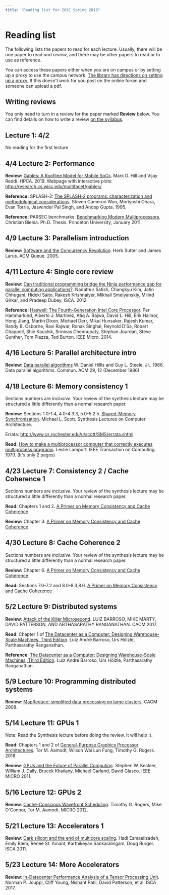 ```yaml
---
title: "Reading list for 201C Spring 2019"
---
```


# Reading list

The following lists the papers to read for each lecture.
Usually, there will be one paper to read *and review*, and there may be other papers to read or to use as reference.

You can access these papers either when you are on campus or by setting up a proxy to use the campus network. [The library has directions on setting up a proxy.](https://www.library.ucdavis.edu/service/connect-from-off-campus/)
If this doesn't work for you post on the online forum and someone can upload a pdf.

## Writing reviews

You only need to turn in a review for the paper marked **Review** below.
You can find details on how to write a review [on the syllabus](syllabus.md#paper-reviews).

## Lecture 1: 4/2

No reading for the first lecture

## 4/4 Lecture 2: Performance

**Review:** [Gables: A Roofline Model for Mobile SoCs](http://research.cs.wisc.edu/multifacet/papers/hpca19_gables.pdf). Mark D. Hill and Vijay Reddi. HPCA. 2019.
Webpage with interactive plots: http://research.cs.wisc.edu/multifacet/gables/

**Reference:** SPLASH-2: [The SPLASH-2 programs: characterization and methodological considerations](https://dl.acm.org/citation.cfm?id=223990). Steven Cameron Woo, Moriyoshi Ohara, Evan Torrie, Jaswinder Pal Singh, and Anoop Gupta. 1995.

**Reference:** PARSEC benchmarks: [Benchmarking Modern Multiprocessors](https://parsec.cs.princeton.edu/publications/bienia11benchmarking.pdf). Christian Bienia. Ph.D. Thesis. Princeton University, January 2011.

## 4/9 Lecture 3: Parallelism introduction

**Review:** [Software and the Concurrency Revolution](https://dl.acm.org/citation.cfm?id=1095421). Herb Sutter and James Larus. ACM Queue. 2005.

## 4/11 Lecture 4: Single core review

**Review:** [Can traditional programming bridge the Ninja performance gap for parallel computing applications?](https://dl.acm.org/citation.cfm?id=2337210). Nadathur Satish, Changkyu Kim, Jatin Chhugani, Hideki Saito, Rakesh Krishnaiyer, Mikhail Smelyanskiy, Milind Girkar, and Pradeep Dubey. ISCA. 2012.

**Reference:** [Haswell: The Fourth-Generation Intel Core Processor](https://ieeexplore.ieee.org/document/6762795). Per Hammarlund, Alberto J. Martinez,
Atiq A. Bajwa, David L. Hill, Erik Hallnor, Hong Jiang, Martin Dixon, Michael Derr, Mikal Hunsaker, Rajesh Kumar, Randy B. Osborne, Ravi Rajwar, Ronak Singhal, Reynold D’Sa, Robert Chappell, Shiv Kaushik, Srinivas Chennupaty, Stephan Jourdan, Steve Gunther, Tom Piazza, Ted Burton. IEEE Micro. 2014.

## 4/16 Lecture 5: Parallel architecture intro 

**Review:** [Data parallel algorithms](https://dl.acm.org/citation.cfm?id=7903) W. Daniel Hillis and Guy L. Steele, Jr.. 1986. Data parallel algorithms. Commun. ACM 29, 12 (December 1986)

## 4/18 Lecture 6: Memory consistency 1

Sections numbers are *inclusive*. Your review of the synthesis lecture may be structured a little differently than a normal research paper.

**Review:** Sections 1.0-1.4, 4.0-4.3.3, 5.0-5.2.5. [Shared-Memory Synchronization](https://www.morganclaypool.com/doi/abs/10.2200/S00499ED1V01Y201304CAC023). Michael L. Scott. Synthesis Lectures on Computer Architecture.

Errata: http://www.cs.rochester.edu/u/scott/SMS/errata.shtml

**Read:** [How to make a multiprocessor computer that correctly executes multiprocess programs](https://ieeexplore.ieee.org/document/1675439). Leslie Lamport. IEEE Transaction on Computing. 1979. (It's only 2 pages)

## 4/23 Lecture 7: Consistency 2 / Cache Coherence 1

Sections numbers are *inclusive*. Your review of the synthesis lecture may be structured a little differently than a normal research paper.

**Read:** Chapters 1 and 2. [A Primer on Memory Consistency and Cache Coherence](https://www.morganclaypool.com/doi/abs/10.2200/S00346ED1V01Y201104CAC016)

**Review:** Chapter 3. [A Primer on Memory Consistency and Cache Coherence](https://www.morganclaypool.com/doi/abs/10.2200/S00346ED1V01Y201104CAC016)

## 4/30 Lecture 8: Cache Coherence 2

Sections numbers are *inclusive*. Your review of the synthesis lecture may be structured a little differently than a normal research paper.

**Review:** Chapter 6. [A Primer on Memory Consistency and Cache Coherence](https://www.morganclaypool.com/doi/abs/10.2200/S00346ED1V01Y201104CAC016)

**Read:** Sections 7.0-7.2 and 8.0-8.3,8.6. [A Primer on Memory Consistency and Cache Coherence](https://www.morganclaypool.com/doi/abs/10.2200/S00346ED1V01Y201104CAC016)

## 5/2 Lecture 9: Distributed systems

**Review**: [Attack of the Killer Microsecond](https://dl.acm.org/citation.cfm?id=3015146). LUIZ BARROSO, MIKE MARTY, DAVID PATTERSON, AND ARTHASARATHY RANGANATHAN. CACM 2017.

**Read**: Chapter 1 of [The Datacenter as a Computer: Designing Warehouse-Scale Machines, Third Edition](https://www.morganclaypool.com/doi/abs/10.2200/S00874ED3V01Y201809CAC046). Luiz André Barroso, Urs Hölzle, Parthasarathy Ranganathan.

**Reference**: [The Datacenter as a Computer: Designing Warehouse-Scale Machines, Third Edition](https://www.morganclaypool.com/doi/abs/10.2200/S00874ED3V01Y201809CAC046). Luiz André Barroso, Urs Hölzle, Parthasarathy Ranganathan.

## 5/9 Lecture 10: Programming distributed systems

**Review**: [MapReduce: simplified data processing on large clusters](https://dl.acm.org/citation.cfm?id=1327492). CACM 2008.

## 5/14 Lecture 11: GPUs 1
Note: Read the Synthesis lecture before doing the review. It will help :).

**Read**: Chapters 1 and 2 of [General-Purpose Graphics Processor Architectures](https://www.morganclaypool.com/doi/10.2200/S00848ED1V01Y201804CAC044). Tor M. Aamodt, Wilson Wai Lun Fung, Timothy G. Rogers. 2018.

**Review**: [GPUs and the Future of Parallel Computing](https://ieeexplore.ieee.org/document/6045685). Stephen W. Keckler, William J. Dally, Brucek Khailany, Michael Garland, David Glasco. IEEE MICRO 2011.

## 5/16 Lecture 12: GPUs 2

**Review**: [Cache-Conscious Wavefront Scheduling](https://dl.acm.org/citation.cfm?id=2457487). Timothy G. Rogers, Mike O'Connor, Tor M. Aamodt. MICRO 2012.

## 5/21 Lecture 13: Accelerators 1

**Review**: [Dark silicon and the end of multicore scaling](https://dl.acm.org/citation.cfm?id=2000108). Hadi Esmaeilzadeh, Emily Blem, Renée St. Amant, Karthikeyan Sankaralingam, Doug Burger. ISCA 2011.

## 5/23 Lecture 14: More Accelerators

**Review**: [In-Datacenter Performance Analysis of a Tensor Processing Unit](https://dl.acm.org/citation.cfm?id=3080246). Norman P. Jouppi, Cliff Young, Nishant Patil, David Patterson, et al.  ISCA 2017.

